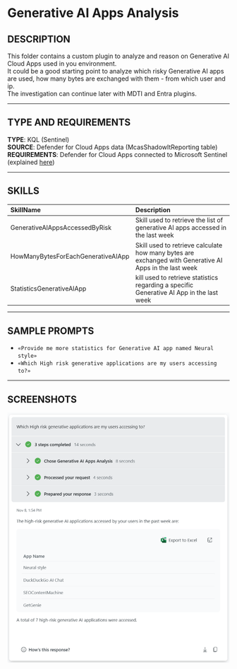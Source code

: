 # Generative AI Apps Analysis

## DESCRIPTION
This folder contains a custom plugin to analyze and reason on Generative AI Cloud Apps used in you environment. <br>
It could be a good starting point to analyze which risky Generative AI apps are used, how many bytes are exchanged with them - from which user and ip. <br>
The investigation can continue later with MDTI and Entra plugins.

---

## TYPE AND REQUIREMENTS
**TYPE**: KQL (Sentinel) <br>
**SOURCE**: Defender for Cloud Apps data (McasShadowItReporting table) <br>
**REQUIREMENTS**: Defender for Cloud Apps connected to Microsoft Sentinel (explained [here](https://learn.microsoft.com/en-us/defender-cloud-apps/siem-sentinel))

---

## SKILLS

| SkillName | Description |
|     :---         |     :---      |
| GenerativeAIAppsAccessedByRisk | Skill used to retrieve the list of generative AI apps accessed in the last week     |
| HowManyBytesForEachGenerativeAIApp | Skill used to retrieve calculate how many bytes are exchanged with Generative AI Apps in the last week |
| StatisticsGenerativeAIApp | kill used to retrieve statistics regarding a specific Generative AI App in the last week |

---

## SAMPLE PROMPTS

- `«Provide me more statistics for Generative AI app named Neural style»`
- `«Which High risk generative applications are my users accessing to?»`

---

## SCREENSHOTS
<div align="center">
  <img src="https://github.com/mariocuomo/Experimenting-With-Security-Copilot/blob/main/img/GenerativeAIAppsAnalysis/result.png" width="700"> </img>
</div>
